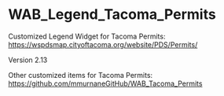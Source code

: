 # WAB_Legend_Tacoma_Permits
Customized Legend Widget for Tacoma Permits: https://wspdsmap.cityoftacoma.org/website/PDS/Permits/

Version 2.13

Other customized items for Tacoma Permits: https://github.com/mmurnaneGitHub/WAB_Tacoma_Permits

